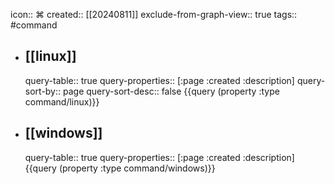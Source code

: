 icon:: ⌘
created:: [[20240811]]
exclude-from-graph-view:: true
tags:: #command

- ## [[linux]] 
  query-table:: true
  query-properties:: [:page :created :description]
  query-sort-by:: page
  query-sort-desc:: false
  {{query (property :type command/linux)}}
- ## [[windows]] 
  query-table:: true
  query-properties:: [:page :created :description]
  {{query (property :type command/windows)}}